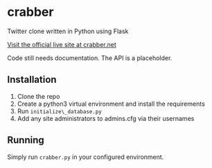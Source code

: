 # crabber
Twitter clone written in Python using Flask

[Visit the official live site at crabber.net](https://crabber.net/)

Code still needs documentation. The API is a placeholder.

## Installation
1. Clone the repo
2. Create a python3 virtual environment and install the requirements
3. Run `initialize\_database.py`
4. Add any site administrators to admins.cfg via their usernames

## Running
Simply run `crabber.py` in your configured environment.
